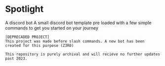 # Spotlight
A discord bot
A small discord bot template pre loaded with a few simple commands to get you started on your journey

```
[DEPRECADED PROJECT]
This project was made before slash commands. A new bot has been created for this purpose (Z3R0)

This repository is purely archival and will recieve no further updates past 2023.
```
